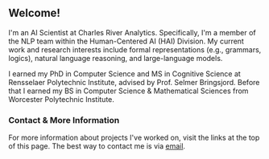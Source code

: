 ## Welcome!
I'm an AI Scientist at Charles River Analytics. Specifically, I'm a member of the NLP team within the Human-Centered AI (HAI) Division. My current work and research interests include formal representations (e.g., grammars, logics), natural language reasoning, and large-language models.

I earned my PhD in Computer Science and MS in Cognitive Science at Rensselaer Polytechnic Institute, advised by Prof. Selmer Bringsjord. Before that I earned my BS in Computer Science & Mathematical Sciences from Worcester Polytechnic Institute.

### Contact & More Information
For more information about projects I've worked on, visit the links at the top of this page. The best way to contact me is via [email](mailto:mike.j.giancola@gmail.com).
